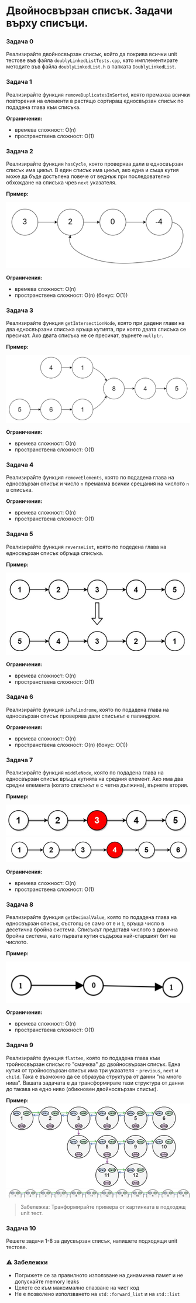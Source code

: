 # Двойносвързан списък. Задачи върху списъци.

### Задача 0
Реализирайте двойносвързан списък, който да покрива всички unit тестове във файла `doublyLinkedListTests.cpp`, като имплементирате методите във файла `doublyLinkedList.h` в папката `DoublyLinkedList`.

### Задача 1
Реализирайте функция `removeDuplicatesInSorted`, която премахва всички повторения на елементи в растящо сортиращ едносвързан списък по подадена глава към списъка.

**Ограничения:**
 - времева сложност: O(n)
 - пространствена сложност: O(1)


### Задача 2
Реализирайте функция `hasCycle`, която проверява дали в едносвързан списък има цикъл. В един списък има цикъл, ако една и съща кутия може да бъде достъпена повече от веднъж при последователно обхождане на списъка чрез `next` указателя.

**Пример:**

![Задача 2](assets/task02.png)

**Ограничения:**
 - времева сложност: O(n)
 - пространствена сложност: O(n) (бонус: O(1))


 ### Задача 3
 Реализирайте функция `getIntersectionNode`, която при дадени глави на два едносвързани списъка връща кутията, при която двата списъка се пресичат. Ако двата списъка не се пресичат, върнете `nullptr`.

 **Пример:**

![Задача 3](assets/task03.png)

**Ограничения:**
 - времева сложност: O(n)
 - пространствена сложност: O(1)


 ### Задача 4
 Реализирайте функция `removeElements`, която по подадена глава на едносвързан списък и число `n` премахма всички срещания на числото `n` в списъка.

 **Ограничения:**
 - времева сложност: O(n)
 - пространствена сложност: O(1)


 ### Задача 5
 Реализирайте функция `reverseList`, която по подедена глава на едносвързан списък обръща списъка.

  **Пример:**

![Задача 5](assets/task05.png)

**Ограничения:**
 - времева сложност: O(n)
 - пространствена сложност: O(1)


 ### Задача 6
 Реализирайте функция `isPalindrome`, която по подадена глава на едносвързан списък проверява дали списъкът е палиндром.

 **Ограничения:**
 - времева сложност: O(n)
 - пространствена сложност: O(n) (бонус: O(1))

 ### Задача 7
 Реализирайте функция `middleNode`, която по подадена глава на едносвързан списък връща кутията на средния елемент. Ако има два средни елемента (когато списъкът е с четна дължина), върнете втория.

**Пример:**

![Задача 7.1](assets/task07-1.png) 
![Задача 7.2](assets/task07-2.png) 

 **Ограничения:**
 - времева сложност: O(n)
 - пространствена сложност: O(1)


 ### Задача 8
 Реализирайте функция `getDecimalValue`, която по подадена глава на едносвързан списък, състоящ се само от `0` и `1`, връща число в десетична бройна система. Списъкът представя числото в двоична бройна система, като първата кутия съдържа най-старшият бит на числото.
 
 **Пример:**
 
![Задача 8](assets/task08.png) 

 **Ограничения:**
 - времева сложност: O(n)
 - пространствена сложност: O(1)


 ### Задача 9
 Реализирайте функция `flatten`, която по подадена глава към тройносвързан списък го "смачква" до двойносвързан списък. Една кутия от тройносвързан списък има три указателя - `previous`, `next` и `child`. Така е възможно да се образува структура от данни "на много нива". Вашата задачата е да трансформирате тази структура от данни до такава на едно ниво (обикновен двойносвързан списък). 

 **Пример:**
![Задача 9.1](assets/task09-1.png) 
![Задача 9.2](assets/task09-2.png) 

> Забележка: Транформирайте примера от картинката в подходящ unit тест.


### Задача 10
Решете задачи 1-8 за двусвързан списък, напишете подходящи unit тестове.

### :warning: Забележки

- Погрижете се за правилното използване на динамична памет и не допускайте memory leaks
- Целете се към максимално спазване на чист код
- Не е позволено използването на `std::forward_list` и на `std::list`